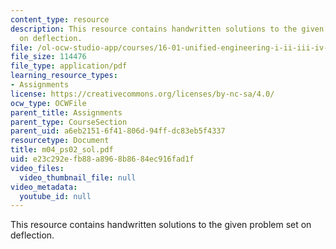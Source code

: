 ```yaml
---
content_type: resource
description: This resource contains handwritten solutions to the given problem set
  on deflection.
file: /ol-ocw-studio-app/courses/16-01-unified-engineering-i-ii-iii-iv-fall-2005-spring-2006/e23c292efb88a8968b8684ec916fad1f_m04_ps02_sol.pdf
file_size: 114476
file_type: application/pdf
learning_resource_types:
- Assignments
license: https://creativecommons.org/licenses/by-nc-sa/4.0/
ocw_type: OCWFile
parent_title: Assignments
parent_type: CourseSection
parent_uid: a6eb2151-6f41-806d-94ff-dc83eb5f4337
resourcetype: Document
title: m04_ps02_sol.pdf
uid: e23c292e-fb88-a896-8b86-84ec916fad1f
video_files:
  video_thumbnail_file: null
video_metadata:
  youtube_id: null
---
```

This resource contains handwritten solutions to the given problem set on deflection.